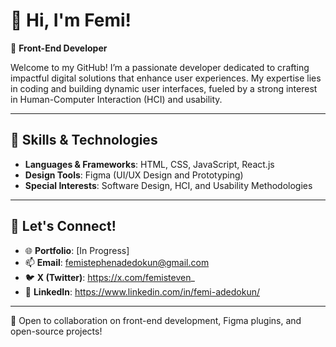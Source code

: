 
# 👋 Hi, I'm Femi! 

🌟 **Front-End Developer**

Welcome to my GitHub! I’m a passionate developer dedicated to crafting impactful digital solutions that enhance user experiences. My expertise lies in coding and building dynamic user interfaces, fueled by a strong interest in Human-Computer Interaction (HCI) and usability.

---

## 🚀 Skills & Technologies

- **Languages & Frameworks**: HTML, CSS, JavaScript, React.js
- **Design Tools**: Figma (UI/UX Design and Prototyping)   
- **Special Interests**: Software Design, HCI, and Usability Methodologies  

---

## 💬 Let's Connect!

- 🌐 **Portfolio**: [In Progress]
- 📫 **Email**: femistephenadedokun@gmail.com
- 🐦 **X (Twitter)**: https://x.com/femisteven_
- 💼 **LinkedIn**: https://www.linkedin.com/in/femi-adedokun/

---

🤝 Open to collaboration on front-end development, Figma plugins, and open-source projects!
